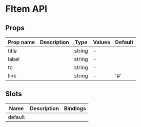 # FItem API

## Props

| Prop name | Description | Type   | Values | Default |
| --------- | ----------- | ------ | ------ | ------- |
| title     |             | string | -      |         |
| label     |             | string | -      |         |
| to        |             | string | -      |         |
| link      |             | string | -      | '#'     |

## Slots

| Name    | Description | Bindings |
| ------- | ----------- | -------- |
| default |             |          |
